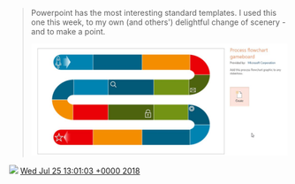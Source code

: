 > Powerpoint has the most interesting standard templates\. I used this one this week, to my own \(and others'\) delightful change of scenery \- and to make a point\. 
> 
> ![](../../media/1022104443603640320-Di8-kIXXsAAPk88.jpg)

<img src="../../media/tweet.ico" width="12" /> [Wed Jul 25 13:01:03 +0000 2018](https://twitter.com/DromerDenker/status/1022104443603640320)